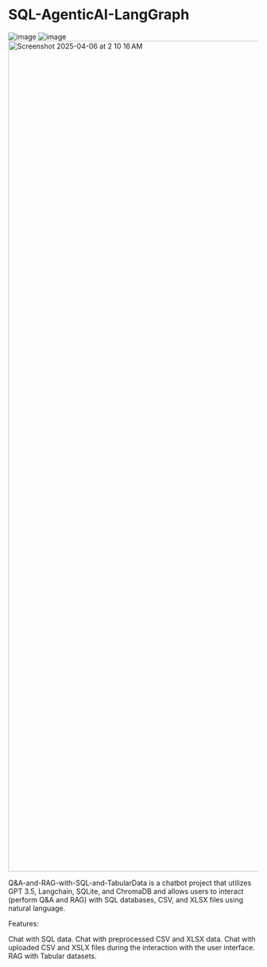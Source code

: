 # SQL-AgenticAI-LangGraph
![image](https://github.com/user-attachments/assets/15ffe9e1-4ecb-4b05-9dee-eac04cfcc993)
![image](https://github.com/user-attachments/assets/2bb8901b-c3a1-46bf-9f21-c52696058e15)
<img width="1670" alt="Screenshot 2025-04-06 at 2 10 16 AM" src="https://github.com/user-attachments/assets/ad67e31b-1721-4350-a5f9-6ad2109b1204" />


Q&A-and-RAG-with-SQL-and-TabularData is a chatbot project that utilizes GPT 3.5, Langchain, SQLite, and ChromaDB and allows users to interact (perform Q&A and RAG) with SQL databases, CSV, and XLSX files using natural language.

Features:

Chat with SQL data.
Chat with preprocessed CSV and XLSX data.
Chat with uploaded CSV and XSLX files during the interaction with the user interface.
RAG with Tabular datasets.
